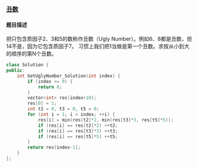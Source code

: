 ### [丑数](https://www.nowcoder.com/practice/6aa9e04fc3794f68acf8778237ba065b?tpId=13&tqId=11186&tPage=2&rp=2&ru=%2Fta%2Fcoding-interviews&qru=%2Fta%2Fcoding-interviews%2Fquestion-ranking)
#### 题目描述
把只包含质因子2、3和5的数称作丑数（Ugly Number）。例如6、8都是丑数，但14不是，因为它包含质因子7。 习惯上我们把1当做是第一个丑数。求按从小到大的顺序的第N个丑数。
```c++
class Solution {
public:
    int GetUglyNumber_Solution(int index) {
        if (index <= 0) {
            return 0;
        }
        vector<int> res(index+10);
        res[0] = 1;
        int t2 = 0, t3 = 0, t5 = 0;
        for (int i = 1; i < index; ++i) {
            res[i] = min(res[t2]*2, min(res[t3]*3, res[t5]*5));
            if (res[i] == res[t2]*2) ++t2;
            if (res[i] == res[t3]*3) ++t3;
            if (res[i] == res[t5]*5) ++t5;
        }
        return res[index-1];
    }
};
```
